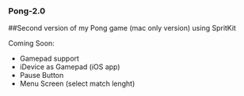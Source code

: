 ### Pong-2.0
##Second version of my Pong game (mac only version) using SpritKit

Coming Soon:
  - Gamepad support
  - iDevice as Gamepad (iOS app)
  - Pause Button
  - Menu Screen (select match lenght)
